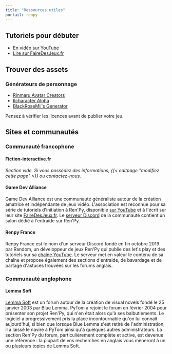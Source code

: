```yaml
---
title: "Ressources utiles"
portail: renpy
---
```


## Tutoriels pour débuter

- [En vidéo sur YouTube](https://www.youtube.com/playlist?list=PLHKUrXMrDS5uqhCaspVB4jFDkkHrkFUBV)
- [Lire sur FaireDesJeux.fr](https://fairedesjeux.fr/renpy/)

## Trouver des assets

### Générateurs de personnage

- [Rinmaru Avatar Creators](http://www.rinmarugames.com/)
- [IIcharacter Alpha](https://lemmasoft.renai.us/forums/viewtopic.php?t=21515)
- [BlackRoseMii's Generator](https://forums.rpgmakerweb.com/index.php?threads/blackrosemiis-visual-novel-styled-character-generator.95971/)

Pensez à vérifier les licences avant de publier votre jeu.

## Sites et communautés

###  Communauté francophone

#### Fiction-interactive.fr

*Section vide. Si vous possédez des informations, {{< editpage "modifiez cette page" >}} ou contactez-nous.*

#### Game Dev Alliance

Game Dev Alliance est une communauté généraliste autour de la création amatrice et indépendante de jeux vidéo. L'association est reconnue pour sa série de tutoriels d'initiation à Ren'Py, disponible [sur YouTube](https://www.youtube.com/playlist?list=PLHKUrXMrDS5uqhCaspVB4jFDkkHrkFUBV) et à l'écrit sur leur site [FaireDesJeux.fr](https://fairedesjeux.fr/renpy/). Le [serveur Discord](https://discord.gg/RrBppaj) de la communauté contient un salon dédié à l'entraide sur Ren'Py.

#### Renpy France

Renpy France est le nom d'un serveur Discord fondé en fin octobre 2019 par Random, un développeur de jeux Ren'Py qui publie des let's play et des tutoriels sur sa [chaîne YouTube](https://www.youtube.com/channel/UCRSMPM3J_eKN599lbRxyhrw). Le serveur met en valeur le contenu de sa chaîne et propose également des sections d'entraide, de bavardage et de partage d'astuces trouvées sur les forums anglais.

### Communauté anglophone

#### Lemma Soft

[Lemma Soft](https://lemmasoft.renai.us/) est un forum autour de la création de visual novels fondé le 25 janvier 2003 par Blue Lemma. PyTom a rejoint le forum en février 2004 pour présenter son projet Ren'Py, qui n'en était alors qu'à ses balbutiements. Le logiciel a progressivement pris la place incontournable qu'on lui connaît aujourd'hui, si bien que lorsque Blue Lemma s'est retiré de l'administration, il a laissé le navire à PyTom ainsi qu'à quelques autres administrateurs. La section Ren'Py du forum, particulièrement complète et active, est devenue une référence : la plupart de vos recherches en anglais vous mèneront à un ou plusieurs topics de Lemma Soft.
